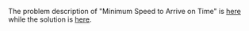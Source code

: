 The problem description of "Minimum Speed to Arrive on Time" is [here](https://leetcode.com/problems/minimum-speed-to-arrive-on-time/description/) while the solution is [here]().